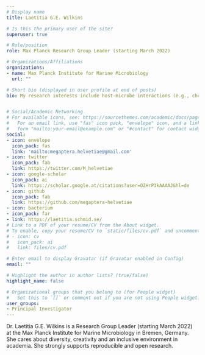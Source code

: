 ```yaml
---
# Display name
title: Laetitia G.E. Wilkins

# Is this the primary user of the site?
superuser: true

# Role/position
role: Max Planck Research Group Leader (starting March 2022)

# Organizations/Affiliations
organizations:
- name: Max Planck Institute for Marine Microbiology
  url: ""

# Short bio (displayed in user profile at end of posts)
bio: My research interests include host-microbe interactions (e.g., chemosymbioses), their evolution, and their role in ecosystem function and stability.


# Social/Academic Networking
# For available icons, see: https://sourcethemes.com/academic/docs/page-builder/#icons
#   For an email link, use "fas" icon pack, "envelope" icon, and a link in the
#   form "mailto:your-email@example.com" or "#contact" for contact widget.
social:
- icon: envelope
  icon_pack: fas
  link: 'mailto:megaptera.helvetiae@gmail.com'
- icon: twitter
  icon_pack: fab
  link: https://twitter.com/M_helvetiae
- icon: google-scholar
  icon_pack: ai
  link: https://scholar.google.at/citations?user=OZHrP3kAAAAJ&hl=de
- icon: github
  icon_pack: fab
  link: https://github.com/megaptera-helvetiae
- icon: bacterium
- icon_pack: far
- link: https://laetitia.schmid.se/
# Link to a PDF of your resume/CV from the About widget.
# To enable, copy your resume/CV to `static/files/cv.pdf` and uncomment the lines below.
# - icon: cv
#   icon_pack: ai
#   link: files/cv.pdf

# Enter email to display Gravatar (if Gravatar enabled in Config)
email: ""

# Highlight the author in author lists? (true/false)
highlight_name: false

# Organizational groups that you belong to (for People widget)
#   Set this to `[]` or comment out if you are not using People widget.
user_groups:
- Principal Investigator
---
```


Dr. Laetitia G.E. Wilkins is a Research Group Leader (starting March 2022) at the Max Planck Institute for Marine Microbiology in Bremen, Germany. She cares about diversity, creativity and an inclusive environment in academia. She strongly supports reproducible and open research.

